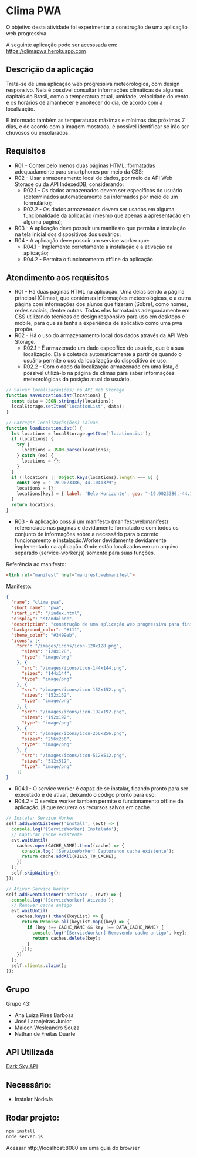 # Clima PWA

O objetivo desta atividade foi experimentar a construção de uma aplicação web progressiva.

A seguinte aplicação pode ser acesssada em: https://climapwa.herokuapp.com

## Descrição da aplicação

Trata-se de uma aplicação web progressiva meteorológica, com design responsivo.
Nela é possível consultar informações climáticas de algumas capitais do Brasil, como a temperatura atual, umidade, velocidade do vento e os horários de amanhecer e anoitecer do dia, de acordo com a localização. 

É informado também as temperaturas máximas e mínimas dos próximos 7 dias, e de acordo com a imagem mostrada, é possível identificar se irão ser chuvosos ou ensolarados.

## Requisitos

* R01 - Conter pelo menos duas páginas HTML, formatadas adequadamente para smartphones por meio da CSS;
* R02 - Usar armazenamento local de dados, por meio da API Web Storage ou da API IndexedDB, considerando:
  * R02.1 - Os dados armazenados devem ser específicos do usuário (determinados automaticamente ou informados por meio de um formulário);
  * R02.2 - Os dados armazenados devem ser usados em alguma funcionalidade da aplicação (mesmo que apenas a apresentação em alguma pagina);
* R03 - A aplicação deve possuir um manifesto que permita a instalação na tela inicial dos dispositivos dos usuários;
* R04 - A aplicação deve possuir um service worker que:
  * R04.1 - Implemente corretamente a instalação e a ativação da aplicação;
  * R04.2 - Permita o funcionamento offline da aplicação

## Atendimento aos requisitos

* R01 - Há duas páginas HTML na aplicação. Uma delas sendo a página principal (Climas), que contém as informações meteorológicas, e a outra página com informações dos alunos que fizeram (Sobre), como nomes, redes sociais, dentre outras. Todas elas formatadas adequadamente em CSS utilizando técnicas de design responsivo para uso em desktops e mobile, para que se tenha a experiência de aplicativo como uma pwa propõe.
* R02 - Há o uso do armazenamento local dos dados através da API Web Storage.
  * R02.1 - É armazenado um dado específico do usuário, que é a sua localização. Ela é coletada automaticamente a partir de quando o usuário permite o uso da localização do dispoditivo de uso.
  * R02.2 - Com o dado da localização armazenado em uma lista, é possível utilizá-lo na página de climas para saber informações meteorológicas da posição atual do usuário.

```javascript
// Salvar localização(ões) na API Web Storage
function saveLocationList(locations) {
  const data = JSON.stringify(locations);
  localStorage.setItem('locationList', data);
}

// Carregar localização(ões) salvas
function loadLocationList() {
  let locations = localStorage.getItem('locationList');
  if (locations) {
    try {
      locations = JSON.parse(locations);
    } catch (ex) {
      locations = {};
    }
  }
  if (!locations || Object.keys(locations).length === 0) {
    const key = "-19.9023386,-44.1041379";
    locations = {};
    locations[key] = { label: 'Belo Horizonte', geo: "-19.9023386,-44.1041379" };
  }
  return locations;
}
```

* R03 - A aplicação possui um manifesto (manifest.webmanifest) referenciado nas páginas e devidamente formatado e com todos os conjunto de informações sobre a necessário para o correto funcionamento e instalação.Worker devidamente devidamente implementado na aplicação. Onde estão localizados em um arquivo separado (service-worker.js) somente para suas funções.

Referência ao manifesto:

```html
<link rel="manifest" href="manifest.webmanifest">
```

Manifesto:

```json
{
  "name": "clima pwa",
  "short_name": "pwa",
  "start_url": "/index.html",
  "display": "standalone",
  "description": "construção de uma aplicação web progressiva para fins acadêmicos.",
  "background_color": "#111",
  "theme_color": "#3499eb",
  "icons": [{
    "src": "/images/icons/icon-128x128.png",
      "sizes": "128x128",
      "type": "image/png"
    }, {
      "src": "/images/icons/icon-144x144.png",
      "sizes": "144x144",
      "type": "image/png"
    }, {
      "src": "/images/icons/icon-152x152.png",
      "sizes": "152x152",
      "type": "image/png"
    }, {
      "src": "/images/icons/icon-192x192.png",
      "sizes": "192x192",
      "type": "image/png"
    }, {
      "src": "/images/icons/icon-256x256.png",
      "sizes": "256x256",
      "type": "image/png"
    }, {
      "src": "/images/icons/icon-512x512.png",
      "sizes": "512x512",
      "type": "image/png"
    }]
}
```

   * R04.1 - O service worker é capaz de se instalar, ficando pronto para ser executado e de ativar, deixando o código pronto para uso.
   * R04.2 - O service worker também permite o funcionamento offline da aplicação, já que recurera os recursos salvos em cache.

```javascript
// Instalar Service Worker
self.addEventListener('install', (evt) => {
  console.log('[ServiceWorker] Instalado');
  // Capturar cache existente
  evt.waitUntil(
    caches.open(CACHE_NAME).then((cache) => {
      console.log('[ServiceWorker] Capturando cache existente');
      return cache.addAll(FILES_TO_CACHE);
    })
  );
  self.skipWaiting();
});

// Ativar Service Worker
self.addEventListener('activate', (evt) => {
  console.log('[ServiceWorker] Ativado');
  // Remover cache antigo
  evt.waitUntil(
    caches.keys().then((keyList) => {
      return Promise.all(keyList.map((key) => {
        if (key !== CACHE_NAME && key !== DATA_CACHE_NAME) {
          console.log('[ServiceWorker] Removendo cache antigo', key);
          return caches.delete(key);
        }
      }));
    })
  );
  self.clients.claim();
});
```

## Grupo

Grupo 43: 

* Ana Luiza Pires Barbosa
* José Laranjeiras Junior
* Maicon Wesleandro Souza
* Nathan de Freitas Duarte

## API Utilizada

[Dark Sky API](https://darksky.net/dev)

## Necessário:

* Instalar NodeJs

## Rodar projeto:

```bash
npm install
node server.js
```
Acessar http://localhost:8080 em uma guia do browser

